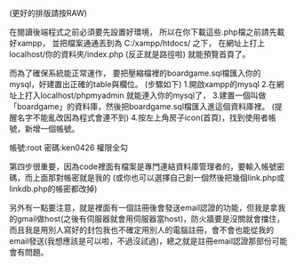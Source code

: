 (更好的排版請按RAW)

在閱讀後端程式之前必須要先設置好環境，
所以在你下載這些.php檔之前請先載好xampp，
並把檔案通通丟到為  C:/xampp/htdocs/  之下，
在網址上打上localhost/你的資料夾/index.php (反正就是路徑啦)
就能預覽首頁了。

而為了確保系統能正常運作，
要把壓縮檔裡的boardgame.sql檔匯入你的mysql，好建置出正確的table與欄位。
(步驟如下)
1.開啟xampp的mysql
2.在網址上打入localhost/phpmyadmin 就能連入你的mysql了，
3.建置一個叫做「boardgame」的資料庫，然後把boardgame.sql檔匯入進這個資料庫裡。
  (提醒名字不能亂改因為程式會連不到)
4.按左上角房子icon(首頁)，找到使用者帳號，新增一個帳號。

  帳號:root
  密碼:ken0426
  權限全勾   
  
  第四步很重要，因為code裡面有檔案是專門連結資料庫管理者的，要輸入帳號密碼，而上面那對帳密就是我的
  (或你也可以選擇自己創一個然後把幾個link.php或linkdb.php的帳密都改掉)


另外有一點要注意，就是裡面有一個註冊後會發送email認證的功能，但我是拿我的gmail做host(之後有伺服器就會用伺服器當host)，防火牆要是沒關就會擋住，而且我是用別人寫好的封包我也不確定用別人的電腦註冊，會不會也能從我的email發送(我想應該是可以啦，不過沒試過)，總之就是註冊email認證那部份可能會有問題。
